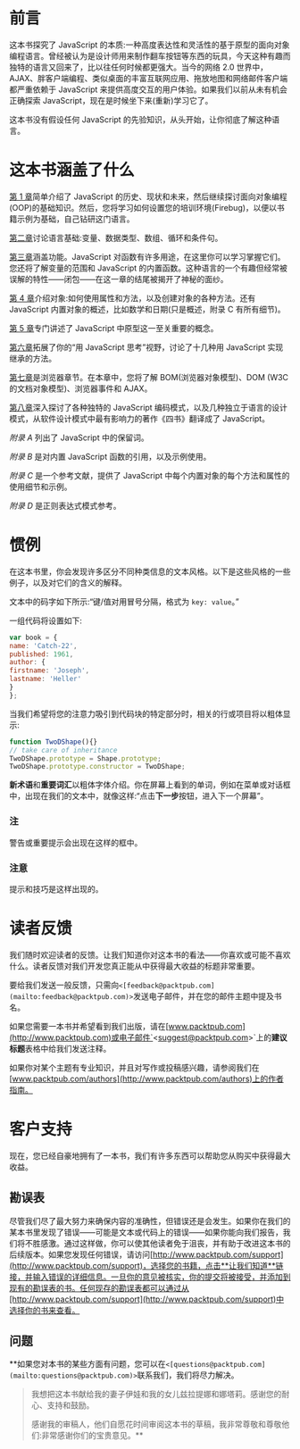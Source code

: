 # 前言

这本书探究了 JavaScript 的本质:一种高度表达性和灵活性的基于原型的面向对象编程语言。曾经被认为是设计师用来制作翻车按钮等东西的玩具，今天这种有趣而独特的语言又回来了，比以往任何时候都更强大。当今的网络 2.0 世界中，AJAX、胖客户端编程、类似桌面的丰富互联网应用、拖放地图和网络邮件客户端都严重依赖于 JavaScript 来提供高度交互的用户体验。如果我们以前从未有机会正确探索 JavaScript，现在是时候坐下来(重新)学习它了。

这本书没有假设任何 JavaScript 的先验知识，从头开始，让你彻底了解这种语言。

# 这本书涵盖了什么

[第 1 章](01.html "Chapter 1. Introduction")简单介绍了 JavaScript 的历史、现状和未来，然后继续探讨面向对象编程(OOP)的基础知识。然后，您将学习如何设置您的培训环境(Firebug)，以便以书籍示例为基础，自己钻研这门语言。

[第二章](02.html "Chapter 2. Primitive Data Types, Arrays, Loops, and Conditions")讨论语言基础:变量、数据类型、数组、循环和条件句。

[第三章](03.html "Chapter 3. Functions")涵盖功能。JavaScript 对函数有许多用途，在这里你可以学习掌握它们。您还将了解变量的范围和 JavaScript 的内置函数。这种语言的一个有趣但经常被误解的特性——闭包——在这一章的结尾被揭开了神秘的面纱。

[第 4 章](04.html "Chapter 4. Objects")介绍对象:如何使用属性和方法，以及创建对象的各种方法。还有 JavaScript 内置对象的概述，比如数学和日期(只是概述，附录 C 有所有细节)。

[第 5 章](05.html "Chapter 5. Prototype")专门讲述了 JavaScript 中原型这一至关重要的概念。

[第六章](06.html "Chapter 6. Inheritance")拓展了你的“用 JavaScript 思考”视野，讨论了十几种用 JavaScript 实现继承的方法。

[第七章](07.html "Chapter 7. The Browser Environment")是浏览器章节。在本章中，您将了解 BOM(浏览器对象模型)、DOM (W3C 的文档对象模型)、浏览器事件和 AJAX。

[第八章](08.html "Chapter 8. Coding and Design Patterns")深入探讨了各种独特的 JavaScript 编码模式，以及几种独立于语言的设计模式，从软件设计模式中最有影响力的著作《四书》翻译成了 JavaScript。

*附录 A* 列出了 JavaScript 中的保留词。

*附录 B* 是对内置 JavaScript 函数的引用，以及示例使用。

*附录 C* 是一个参考文献，提供了 JavaScript 中每个内置对象的每个方法和属性的使用细节和示例。

*附录 D* 是正则表达式模式参考。

# 惯例

在这本书里，你会发现许多区分不同种类信息的文本风格。以下是这些风格的一些例子，以及对它们的含义的解释。

文本中的码字如下所示:“键/值对用冒号分隔，格式为 `key: value`。”

一组代码将设置如下:

```js
var book = {
name: 'Catch-22',
published: 1961,
author: {
firstname: 'Joseph',
lastname: 'Heller'
}
};

```

当我们希望将您的注意力吸引到代码块的特定部分时，相关的行或项目将以粗体显示:

```js
function TwoDShape(){}
// take care of inheritance
TwoDShape.prototype = Shape.prototype; 
TwoDShape.prototype.constructor = TwoDShape;

```

**新术语**和**重要词汇**以粗体字体介绍。你在屏幕上看到的单词，例如在菜单或对话框中，出现在我们的文本中，就像这样:“点击**下一步**按钮，进入下一个屏幕”。

### 注

警告或重要提示会出现在这样的框中。

### 注意

提示和技巧是这样出现的。

# 读者反馈

我们随时欢迎读者的反馈。让我们知道你对这本书的看法——你喜欢或可能不喜欢什么。读者反馈对我们开发您真正能从中获得最大收益的标题非常重要。

要给我们发送一般反馈，只需向`<[feedback@packtpub.com](mailto:feedback@packtpub.com)>`发送电子邮件，并在您的邮件主题中提及书名。

如果您需要一本书并希望看到我们出版，请在[www.packtpub.com](http://www.packtpub.com)或电子邮件`<[suggest@packtpub.com](mailto:suggest@packtpub.com)>`上的**建议标题**表格中给我们发送注释。

如果你对某个主题有专业知识，并且对写作或投稿感兴趣，请参阅我们在[www.packtpub.com/authors](http://www.packtpub.com/authors)上的作者指南。

# 客户支持

现在，您已经自豪地拥有了一本书，我们有许多东西可以帮助您从购买中获得最大收益。

## 勘误表

尽管我们尽了最大努力来确保内容的准确性，但错误还是会发生。如果你在我们的某本书里发现了错误——可能是文本或代码上的错误——如果你能向我们报告，我们将不胜感激。通过这样做，你可以使其他读者免于沮丧，并有助于改进这本书的后续版本。如果您发现任何错误，请访问[http://www.packtpub.com/support](http://www.packtpub.com/support)，选择您的书籍，点击**让我们知道**链接，并输入错误的详细信息。一旦你的意见被核实，你的提交将被接受，并添加到现有的勘误表的书。任何现存的勘误表都可以通过从[http://www.packtpub.com/support](http://www.packtpub.com/support)中选择你的书来查看。

## 问题

 **如果您对本书的某些方面有问题，您可以在`<[questions@packtpub.com](mailto:questions@packtpub.com)>`联系我们，我们将尽力解决。

> 我想把这本书献给我的妻子伊娃和我的女儿兹拉提娜和娜塔莉。感谢您的耐心、支持和鼓励。
> 
> 感谢我的审稿人，他们自愿花时间审阅这本书的草稿，我非常尊敬和尊敬他们:非常感谢你们的宝贵意见。**